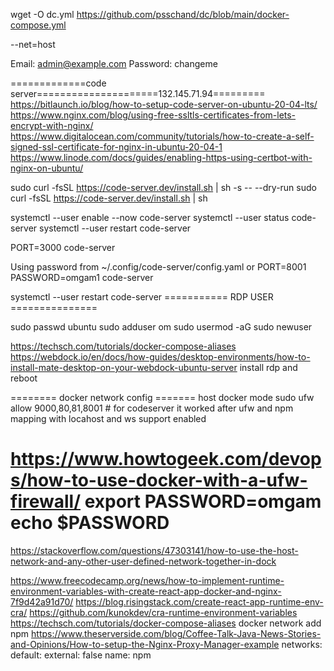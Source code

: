 
wget -O dc.yml  https://github.com/psschand/dc/blob/main/docker-compose.yml

--net=host

Email:    admin@example.com
Password: changeme


=============code server=====================132.145.71.94=========
https://bitlaunch.io/blog/how-to-setup-code-server-on-ubuntu-20-04-lts/
https://www.nginx.com/blog/using-free-ssltls-certificates-from-lets-encrypt-with-nginx/
https://www.digitalocean.com/community/tutorials/how-to-create-a-self-signed-ssl-certificate-for-nginx-in-ubuntu-20-04-1
https://www.linode.com/docs/guides/enabling-https-using-certbot-with-nginx-on-ubuntu/

sudo curl -fsSL https://code-server.dev/install.sh | sh -s -- --dry-run
sudo curl -fsSL https://code-server.dev/install.sh | sh

systemctl --user enable --now code-server
systemctl --user status code-server
systemctl --user restart code-server

PORT=3000 code-server

Using password from ~/.config/code-server/config.yaml
or
PORT=8001 PASSWORD=omgam1 code-server

systemctl --user restart code-server
=========== RDP USER ===============

sudo passwd ubuntu
sudo adduser om
sudo usermod -aG sudo newuser


https://techsch.com/tutorials/docker-compose-aliases
https://webdock.io/en/docs/how-guides/desktop-environments/how-to-install-mate-desktop-on-your-webdock-ubuntu-server
install rdp and reboot

======== docker network config =======
host docker mode 
sudo ufw allow 9000,80,81,8001 # for codeserver it worked after ufw and npm mapping with locahost and ws support enabled

https://www.howtogeek.com/devops/how-to-use-docker-with-a-ufw-firewall/
export PASSWORD=omgam
echo $PASSWORD
==============
https://stackoverflow.com/questions/47303141/how-to-use-the-host-network-and-any-other-user-defined-network-together-in-dock


https://www.freecodecamp.org/news/how-to-implement-runtime-environment-variables-with-create-react-app-docker-and-nginx-7f9d42a91d70/
https://blog.risingstack.com/create-react-app-runtime-env-cra/
https://github.com/kunokdev/cra-runtime-environment-variables
https://techsch.com/tutorials/docker-compose-aliases
docker network add npm
https://www.theserverside.com/blog/Coffee-Talk-Java-News-Stories-and-Opinions/How-to-setup-the-Nginx-Proxy-Manager-example
networks: 
  default: 
    external: false
      name: npm